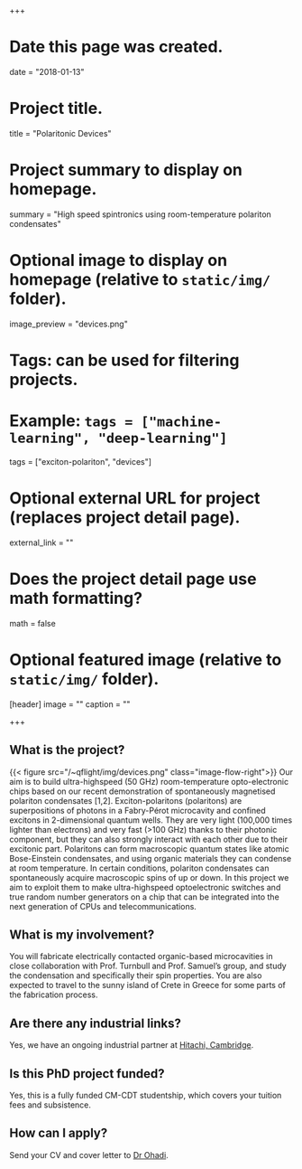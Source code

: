 +++
# Date this page was created.
date = "2018-01-13"

# Project title.
title = "Polaritonic Devices"

# Project summary to display on homepage.
summary = "High speed spintronics using room-temperature polariton condensates"

# Optional image to display on homepage (relative to `static/img/` folder).
image_preview = "devices.png"

# Tags: can be used for filtering projects.
# Example: `tags = ["machine-learning", "deep-learning"]`
tags = ["exciton-polariton", "devices"]

# Optional external URL for project (replaces project detail page).
external_link = ""

# Does the project detail page use math formatting?
math = false

# Optional featured image (relative to `static/img/` folder).
[header]
image = ""
caption = ""

+++

## What is the project?

{{< figure src="/~qflight/img/devices.png" class="image-flow-right">}}
Our aim is to build ultra-highspeed (50 GHz) room-temperature opto-electronic
chips based on our recent demonstration of spontaneously magnetised polariton
condensates [1,2]. Exciton-polaritons (polaritons) are superpositions of photons
in a Fabry-Pérot microcavity and confined excitons in 2-dimensional quantum
wells. They are very light (100,000 times lighter than electrons) and very fast
(>100 GHz) thanks to their photonic component, but they can also strongly
interact with each other due to their excitonic part. Polaritons can form
macroscopic quantum states like atomic Bose-Einstein condensates, and using
organic materials they can condense at room temperature.  In certain conditions,
polariton condensates can spontaneously acquire macroscopic spins of up or down.
In this project we aim to exploit them to make ultra-highspeed optoelectronic
switches and true random number generators on a chip that can be integrated into
the next generation of CPUs and telecommunications.   

## What is my involvement?

You will fabricate electrically contacted organic-based microcavities in close
collaboration with Prof. Turnbull and Prof. Samuel’s group, and study the
condensation and specifically their spin properties. You are also expected to
travel to the sunny island of Crete in Greece for some parts of the fabrication
process.

## Are there any industrial links?

Yes, we have an ongoing industrial partner at [Hitachi, Cambridge](http://www.hit.phy.cam.ac.uk/).

## Is this PhD project funded?

Yes, this is a fully funded CM-CDT studentship, which covers your tuition fees
and subsistence.

## How can I apply?

Send your CV and cover letter to [Dr Ohadi](mailto:ho35@st-andrews.ac.uk).
